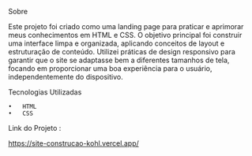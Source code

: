Sobre

Este projeto foi criado como uma landing page para praticar e aprimorar meus conhecimentos em HTML e CSS. O objetivo principal foi construir uma interface limpa e organizada, aplicando conceitos de layout e estruturação de conteúdo. Utilizei práticas de design responsivo para garantir que o site se adaptasse bem a diferentes tamanhos de tela, focando em proporcionar uma boa experiência para o usuário, independentemente do dispositivo.

Tecnologias Utilizadas

	•	HTML
	•	CSS

Link do Projeto :

https://site-construcao-kohl.vercel.app/
